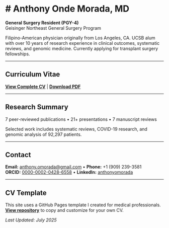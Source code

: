# # Anthony Onde Morada, MD

**General Surgery Resident (PGY-4)**  
Geisinger Northeast General Surgery Program

Filipino-American physician originally from Los Angeles, CA. UCSB alum with over 10 years of research experience in clinical outcomes, systematic reviews, and genomic medicine. Currently applying for transplant surgery fellowships.

---

## Curriculum Vitae

**[View Complete CV](anthony-onde-morada-cv.md)** | **[Download PDF](cv/anthony-onde-morada-cv.pdf)**

---

## Research Summary

7 peer-reviewed publications • 21+ presentations • 7 manuscript reviews

Selected work includes systematic reviews, COVID-19 research, and genomic analysis of 92,297 patients.

---

## Contact

**Email:** [anthony.omorada@gmail.com](mailto:anthony.omorada@gmail.com) • **Phone:** +1 (909) 239-3581  
**ORCID:** [0000-0002-0428-6558](https://orcid.org/0000-0002-0428-6558) • **LinkedIn:** [anthonyomorada](https://linkedin.com/in/anthonyomorada)

---

## CV Template

This site uses a GitHub Pages template I created for medical professionals. **[View repository](https://github.com/anthonyomorada/anthony-morada-cv)** to copy and customize for your own CV.

*Last Updated: July 2025*